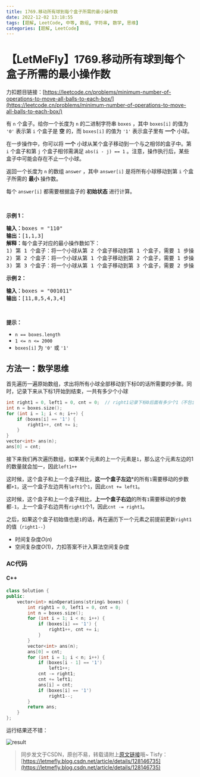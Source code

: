 ```yaml
---
title: 1769.移动所有球到每个盒子所需的最小操作数
date: 2022-12-02 13:18:55
tags: [题解, LeetCode, 中等, 数组, 字符串, 数学, 思维]
categories: [题解, LeetCode]
---
```


# 【LetMeFly】1769.移动所有球到每个盒子所需的最小操作数

力扣题目链接：[https://leetcode.cn/problems/minimum-number-of-operations-to-move-all-balls-to-each-box/](https://leetcode.cn/problems/minimum-number-of-operations-to-move-all-balls-to-each-box/)

<p>有 <code>n</code> 个盒子。给你一个长度为 <code>n</code> 的二进制字符串 <code>boxes</code> ，其中 <code>boxes[i]</code> 的值为 <code>'0'</code> 表示第 <code>i</code> 个盒子是 <strong>空</strong> 的，而 <code>boxes[i]</code> 的值为 <code>'1'</code> 表示盒子里有 <strong>一个</strong> 小球。</p>

<p>在一步操作中，你可以将 <strong>一个</strong> 小球从某个盒子移动到一个与之相邻的盒子中。第 <code>i</code> 个盒子和第 <code>j</code> 个盒子相邻需满足 <code>abs(i - j) == 1</code> 。注意，操作执行后，某些盒子中可能会存在不止一个小球。</p>

<p>返回一个长度为 <code>n</code> 的数组 <code>answer</code> ，其中 <code>answer[i]</code> 是将所有小球移动到第 <code>i</code> 个盒子所需的 <strong>最小</strong> 操作数。</p>

<p>每个 <code>answer[i]</code> 都需要根据盒子的 <strong>初始状态</strong> 进行计算。</p>

<p> </p>

<p><strong>示例 1：</strong></p>

<pre><strong>输入：</strong>boxes = "110"
<strong>输出：</strong>[1,1,3]
<strong>解释：</strong>每个盒子对应的最小操作数如下：
1) 第 1 个盒子：将一个小球从第 2 个盒子移动到第 1 个盒子，需要 1 步操作。
2) 第 2 个盒子：将一个小球从第 1 个盒子移动到第 2 个盒子，需要 1 步操作。
3) 第 3 个盒子：将一个小球从第 1 个盒子移动到第 3 个盒子，需要 2 步操作。将一个小球从第 2 个盒子移动到第 3 个盒子，需要 1 步操作。共计 3 步操作。
</pre>

<p><strong>示例 2：</strong></p>

<pre><strong>输入：</strong>boxes = "001011"
<strong>输出：</strong>[11,8,5,4,3,4]</pre>

<p> </p>

<p><strong>提示：</strong></p>

<ul>
	<li><code>n == boxes.length</code></li>
	<li><code>1 &lt;= n &lt;= 2000</code></li>
	<li><code>boxes[i]</code> 为 <code>'0'</code> 或 <code>'1'</code></li>
</ul>


    
## 方法一：数学思维

首先遍历一遍原始数组，求出将所有小球全部移动到下标$0$的话所需要的步骤。同时，记录下来从下标$1$开始到结束，一共有多少个小球

```cpp
int right1 = 0, left1 = 0, cnt = 0;  // right1记录下标0后面有多少个1（不包含下标0） | cnt记录将所有小球都移动到下标0需要多少步 | left1 记录下标0左边有多少个1
int n = boxes.size();
for (int i = 1; i < n; i++) {
    if (boxes[i] == '1') {
        right1++, cnt += i;
    }
}
vector<int> ans(n);
ans[0] = cnt;
```



接下来我们再次遍历数组，如果某个元素的上一个元素是```1```，那么这个元素左边的1的数量就会加一，因此```left1++```

这时候，这个盒子和上一个盒子相比，**这一个盒子左边***的所有```1```需要移动的步数都```+1```，这一个盒子左边共有```left1```个```1```，因此```cnt += left1```。

这时候，这个盒子和上一个盒子相比，**上一个盒子右边**的所有```1```需要移动的步数都```-1```，上一个盒子右边共有```right1```个1，因此```cnt -= right1```。

之后，如果这个盒子初始值也是```1```的话，再在遍历下一个元素之前提前更新```right1```的值（```right1--```）

+ 时间复杂度$O(n)$
+ 空间复杂度$O(1)$，力扣答案不计入算法空间复杂度

### AC代码

#### C++

```cpp
class Solution {
public:
    vector<int> minOperations(string& boxes) {
        int right1 = 0, left1 = 0, cnt = 0;
        int n = boxes.size();
        for (int i = 1; i < n; i++) {
            if (boxes[i] == '1') {
                right1++, cnt += i;
            }
        }
        vector<int> ans(n);
        ans[0] = cnt;
        for (int i = 1; i < n; i++) {
            if (boxes[i - 1] == '1')
                left1++;
            cnt -= right1;
            cnt += left1;
            ans[i] = cnt;
            if (boxes[i] == '1')
                right1--;
        }
        return ans;
    }
};
```

运行结果还不错：

![result](https://cors.tisfy.eu.org/https://img-blog.csdnimg.cn/c10a7627b74d42d7abb5af376be815b1.jpeg#pic_center)

<!-- https://p3-juejin.byteimg.com/tos-cn-i-k3u1fbpfcp/5ecbd922fbc34ee6976b7c6e5c3f9bc2~tplv-k3u1fbpfcp-zoom-in-crop-mark:3024:0:0:0.awebp -->

<!-- https://pic.leetcode.cn/1669960002-JcRNJd-result.jpg -->

> 同步发文于CSDN，原创不易，转载请附上[原文链接](https://blog.letmefly.xyz/2022/12/02/LeetCode%201769.%E7%A7%BB%E5%8A%A8%E6%89%80%E6%9C%89%E7%90%83%E5%88%B0%E6%AF%8F%E4%B8%AA%E7%9B%92%E5%AD%90%E6%89%80%E9%9C%80%E7%9A%84%E6%9C%80%E5%B0%8F%E6%93%8D%E4%BD%9C%E6%95%B0/)哦~
> Tisfy：[https://letmefly.blog.csdn.net/article/details/128146735](https://letmefly.blog.csdn.net/article/details/128146735)
